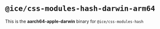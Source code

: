 # `@ice/css-modules-hash-darwin-arm64`

This is the **aarch64-apple-darwin** binary for `@ice/css-modules-hash`
